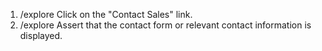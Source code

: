 1. /explore Click on the "Contact Sales" link.
2. /explore Assert that the contact form or relevant contact information is displayed.